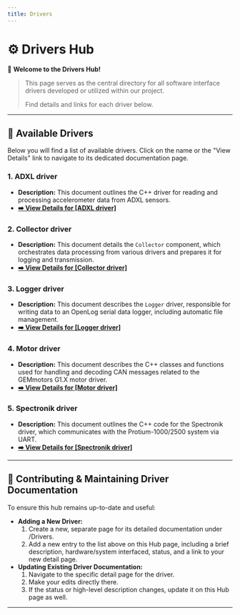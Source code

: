 ```yaml
---
title: Drivers
---
```

# ⚙️ Drivers Hub

👋 **Welcome to the Drivers Hub!**

> This page serves as the central directory for all software interface drivers developed or utilized within our project. 
>
> Find details and links for each driver below.

---

## 📖 Available Drivers

Below you will find a list of available drivers. Click on the name or the "View Details" link to navigate to its dedicated documentation page.

### 1. ADXL driver
*   **Description:** This document outlines the C++ driver for reading and processing accelerometer data from ADXL sensors.
*   **[➡️ View Details for [ADXL driver]](home/data-collection-unit/drivers/adxl)**

### 2. Collector driver
*   **Description:** This document details the `Collector` component, which orchestrates data processing from various drivers and prepares it for logging and transmission.
*   **[➡️ View Details for [Collector driver]](home/data-collection-unit/drivers/collector)**

### 3. Logger driver
*   **Description:** This document describes the `Logger` driver, responsible for writing data to an OpenLog serial data logger, including automatic file management.
*   **[➡️ View Details for [Logger driver]](home/data-collection-unit/drivers/logger)**

### 4. Motor driver
*   **Description:** This document describes the C++ classes and functions used for handling and decoding CAN messages related to the GEMmotors G1.X motor driver.
*   **[➡️ View Details for [Motor driver]](home/data-collection-unit/drivers/motor)**

### 5. Spectronik driver
*   **Description:** This document outlines the C++ code for the Spectronik driver, which communicates with the Protium-1000/2500 system via UART.
*   **[➡️ View Details for [Spectronik driver]](home/data-collection-unit/drivers/spectronik)**
---

## 🤝 Contributing & Maintaining Driver Documentation

To ensure this hub remains up-to-date and useful:

*   **Adding a New Driver:**
    1.  Create a new, separate page for its detailed documentation under /Drivers.
    2.  Add a new entry to the list above on this Hub page, including a brief description, hardware/system interfaced, status, and a link to your new detail page.
*   **Updating Existing Driver Documentation:**
    1.  Navigate to the specific detail page for the driver.
    2.  Make your edits directly there.
    3.  If the status or high-level description changes, update it on this Hub page as well.

---